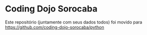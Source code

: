 # Coding Dojo Sorocaba

Este repositório (juntamente com seus dados todos) foi movido para https://github.com/coding-dojo-sorocaba/python


